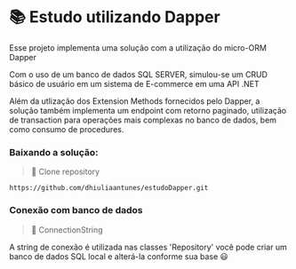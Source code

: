 # 📚 Estudo utilizando Dapper

Esse projeto implementa uma solução com a utilização do micro-ORM Dapper

Com o uso de um banco de dados SQL SERVER, simulou-se um CRUD básico de usuário em um sistema de E-commerce em uma API .NET 

Além da utlização dos Extension Methods fornecidos pelo Dapper, a solução também implementa um endpoint com retorno paginado, utilização de transaction para operações mais complexas no banco de dados, bem como consumo de procedures.

### Baixando a solução:

> 📁 Clone repository

 `https://github.com/dhiuliaantunes/estudoDapper.git`
 
 ### Conexão com banco de dados
 
 > 🔌 ConnectionString
 
A string de conexão é utilizada nas classes 'Repository' você pode criar um banco de dados SQL local e alterá-la conforme sua base 😃
